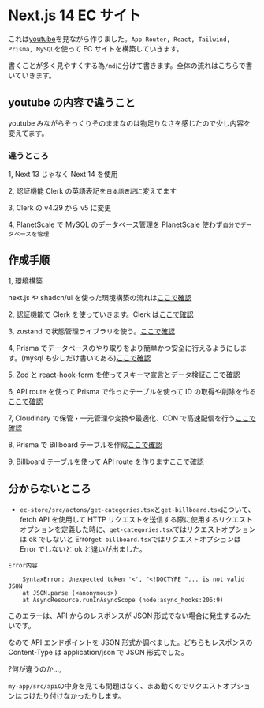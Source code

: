 # Next.js 14 EC サイト

これは[youtube](https://www.youtube.com/watch?v=5miHyP6lExg&t=33915s)を見ながら作りました。`App Router, React, Tailwind, Prisma, MySQL`を使って EC サイトを構築していきます。

書くことが多く見やすくする為`/md`に分けて書きます。全体の流れはこちらで書いていきます。

## youtube の内容で違うこと

youtube みながらそっくりそのままなのは物足りなさを感じたので少し内容を変えてます。

### 違うところ

1, Next 13 じゃなく Next 14 を使用

2, 認証機能 Clerk の英語表記を`日本語表記`に変えてます

3, Clerk の v4.29 から v5 に変更

4, PlanetScale で MySQL のデータベース管理を PlanetScale 使わず`自分でデータベースを管理`

## 作成手順

1, 環境構築

next.js や shadcn/ui を使った環境構築の流れは[ここで確認](md/shadchUI.md)

2, 認証機能で Clerk を使っていきます。Clerk は[ここで確認](md/clerk.md)

3, zustand で状態管理ライブラリを使う。[ここで確認](md/zustand.md)

4, Prisma でデータベースのやり取りをより簡単かつ安全に行えるようにします。(mysql も少しだけ書いてある)[ここで確認](md/prisma.md)

5, Zod と react-hook-form を使ってスキーマ宣言とデータ検証[ここで確認](md/zod.md)

6, API route を使って Prisma で作ったテーブルを使って ID の取得や削除を作る[ここで確認](my-app/src/app/api/stores)

7, Cloudinary で保管・一元管理や変換や最適化、CDN で高速配信を行う[ここで確認](md/cloudinary.md)

8, Prisma で Billboard テーブルを作成[ここで確認](my-app/prisma/schema.prisma)

9, Billboard テーブルを使って API route を作ります[ここで確認](my-app/src/app/api/[storeId]/billboards)

## 分からないところ

- `ec-store/src/actons/get-categories.tsx`と`get-billboard.tsx`について、fetch API を使用して HTTP リクエストを送信する際に使用するリクエストオプションを定義した時に、`get-categories.tsx`ではリクエストオプションは ok でしないと Error`get-billboard.tsx`ではリクエストオプションは Error でしないと ok と違いが出ました。

`Error内容`

```
    SyntaxError: Unexpected token '<', "<!DOCTYPE "... is not valid JSON
    at JSON.parse (<anonymous>)
    at AsyncResource.runInAsyncScope (node:async_hooks:206:9)

```

このエラーは、API からのレスポンスが JSON 形式でない場合に発生するみたいです。

なので API エンドポイントを JSON 形式か調べました。どちらもレスポンスの Content-Type は application/json で JSON 形式でした。

?何が違うのか...,

`my-app/src/api`の中身を見ても問題はなく、まあ動くのでリクエストオプションはつけたり付けなかったりします。
